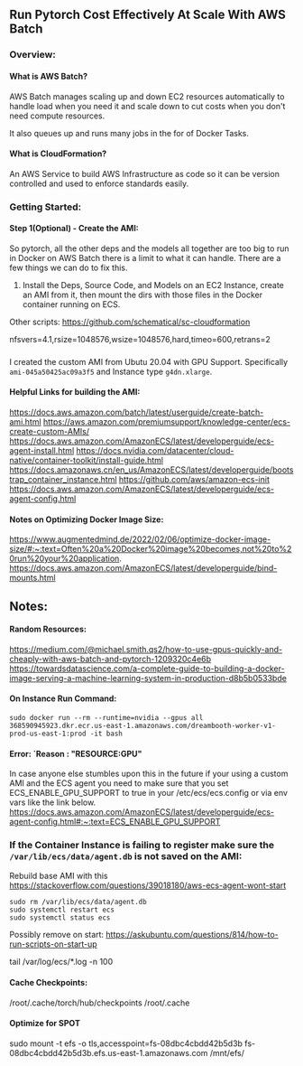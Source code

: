 
## Run Pytorch Cost Effectively At Scale With AWS Batch
### Overview: 


#### What is AWS Batch?
AWS Batch manages scaling up and down EC2 resources automatically to handle load when you need it and scale down to cut costs when you don't need compute resources.

It also queues up and runs many jobs in the for of Docker Tasks.

#### What is CloudFormation?
An AWS Service to build AWS Infrastructure as code so it can be version controlled and used to enforce standards easily. 



### Getting Started:
#### Step 1(Optional) - Create the AMI:
So pytorch, all the other deps and the models all together are too big to run in Docker on AWS Batch there is a limit to what it can handle.
There are a few things we can do to fix this.

1) Install the Deps, Source Code, and Models on an EC2 Instance, create an AMI from it, then mount the dirs with those files in the Docker container running on ECS.



Other scripts:
https://github.com/schematical/sc-cloudformation

nfsvers=4.1,rsize=1048576,wsize=1048576,hard,timeo=600,retrans=2




















### 

I created the custom AMI from Ubutu 20.04 with GPU Support. Specifically `ami-045a50425ac09a3f5` and Instance type `g4dn.xlarge`.

#### Helpful Links for building the AMI:

https://docs.aws.amazon.com/batch/latest/userguide/create-batch-ami.html
https://aws.amazon.com/premiumsupport/knowledge-center/ecs-create-custom-AMIs/
https://docs.aws.amazon.com/AmazonECS/latest/developerguide/ecs-agent-install.html
https://docs.nvidia.com/datacenter/cloud-native/container-toolkit/install-guide.html
https://docs.amazonaws.cn/en_us/AmazonECS/latest/developerguide/bootstrap_container_instance.html
https://github.com/aws/amazon-ecs-init
https://docs.aws.amazon.com/AmazonECS/latest/developerguide/ecs-agent-config.html

#### Notes on Optimizing Docker Image Size:
https://www.augmentedmind.de/2022/02/06/optimize-docker-image-size/#:~:text=Often%20a%20Docker%20image%20becomes,not%20to%20run%20your%20application.
https://docs.aws.amazon.com/AmazonECS/latest/developerguide/bind-mounts.html
## Notes:
#### Random Resources:
https://medium.com/@michael.smith.qs2/how-to-use-gpus-quickly-and-cheaply-with-aws-batch-and-pytorch-1209320c4e6b
https://towardsdatascience.com/a-complete-guide-to-building-a-docker-image-serving-a-machine-learning-system-in-production-d8b5b0533bde
#### On Instance Run Command:
```
sudo docker run --rm --runtime=nvidia --gpus all 368590945923.dkr.ecr.us-east-1.amazonaws.com/dreambooth-worker-v1-prod-us-east-1:prod -it bash
```
#### Error: `Reason : "RESOURCE:GPU"
In case anyone else stumbles upon this in the future if your using a custom AMI and the ECS agent you need to make sure that you set ECS_ENABLE_GPU_SUPPORT to true in your /etc/ecs/ecs.config or via env vars like the link below.
https://docs.aws.amazon.com/AmazonECS/latest/developerguide/ecs-agent-config.html#:~:text=ECS_ENABLE_GPU_SUPPORT

### If the Container Instance is failing to register make sure the `/var/lib/ecs/data/agent.db` is not saved on the AMI: 
Rebuild base AMI with this https://stackoverflow.com/questions/39018180/aws-ecs-agent-wont-start
```
sudo rm /var/lib/ecs/data/agent.db
sudo systemctl restart ecs
sudo systemctl status ecs
```
Possibly remove on start: https://askubuntu.com/questions/814/how-to-run-scripts-on-start-up

tail /var/log/ecs/*.log -n 100

#### Cache Checkpoints:
/root/.cache/torch/hub/checkpoints
/root/.cache
#### Optimize for SPOT




sudo mount -t efs -o tls,accesspoint=fs-08dbc4cbdd42b5d3b fs-08dbc4cbdd42b5d3b.efs.us-east-1.amazonaws.com /mnt/efs/